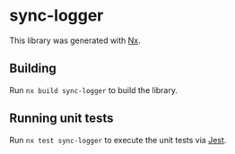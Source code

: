 # sync-logger

This library was generated with [Nx](https://nx.dev).

## Building

Run `nx build sync-logger` to build the library.

## Running unit tests

Run `nx test sync-logger` to execute the unit tests via [Jest](https://jestjs.io).
